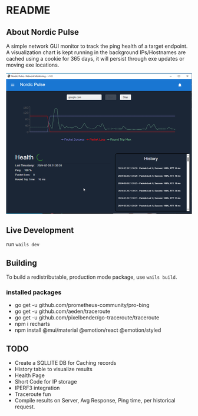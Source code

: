 # README

## About Nordic Pulse
A simple network GUI monitor to track the ping health of a target endpoint. A visualization chart is kept running in the background
IPs/Hostnames are cached using a cookie for 365 days, it will persist through exe updates or moving exe locations.

![nordic-pulse](https://github.com/Aetrius/nordic-pulse/blob/main/pulse-1-03.png)

## Live Development

run `wails dev`

## Building

To build a redistributable, production mode package, use `wails build`.


### installed packages
- go get -u github.com/prometheus-community/pro-bing
- go get -u github.com/aeden/traceroute
- go get -u github.com/pixelbender/go-traceroute/traceroute
- npm i recharts
- npm install @mui/material @emotion/react @emotion/styled


## TODO 

- Create a SQLLITE DB for Caching records
- History table to visualize results
- Health Page
- Short Code for IP storage
- IPERF3 integration
- Traceroute fun
- Compile results on Server, Avg Response, Ping time, per historical request.



